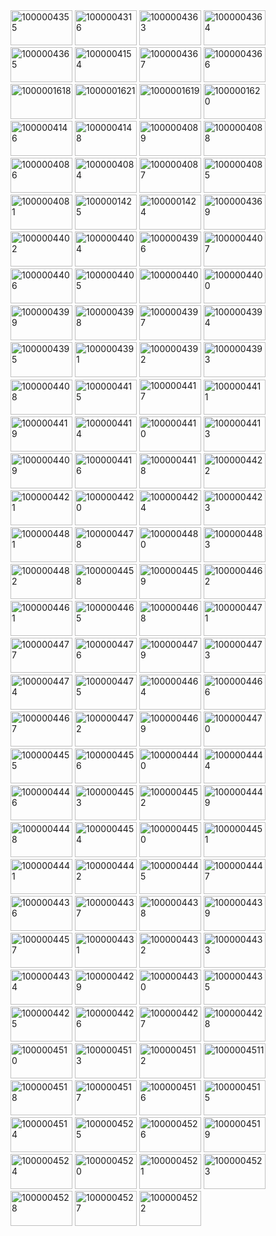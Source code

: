 
<img width="99" height="56" alt="1000004355" src="https://github.com/user-attachments/assets/029bb9cc-faf6-4d9f-8791-d9980b0f111d" />

<img width="99" height="56" alt="1000004316" src="https://github.com/user-attachments/assets/d211548e-fde8-4f74-9b23-17af5631316d" />

<img width="99" height="56" alt="1000004363" src="https://github.com/user-attachments/assets/f020fd22-a96b-4881-8652-53ccb0185b47" />

<img width="99" height="56" alt="1000004364" src="https://github.com/user-attachments/assets/a747a6fb-a533-4eb2-9afa-49a35114f867" />

<img width="99" height="56" alt="1000004365" src="https://github.com/user-attachments/assets/eb062e18-6a5e-4c84-a2c7-ad18226fe931" />

<img width="99" height="56" alt="1000004154" src="https://github.com/user-attachments/assets/a2e454f1-5e0c-4208-bc70-9a1d1c00672e" />

<img width="99" height="56" alt="1000004367" src="https://github.com/user-attachments/assets/02e3be28-4987-4ddd-9de1-962eefad057c" />

<img width="99" height="56" alt="1000004366" src="https://github.com/user-attachments/assets/f6569654-bd9a-4338-b73d-b862d5845621" />

<img width="99" height="56" alt="1000001618" src="https://github.com/user-attachments/assets/e3a0e308-d0b2-4f48-8a04-f03f0238c76c" />

<img width="99" height="56" alt="1000001621" src="https://github.com/user-attachments/assets/35d56fa8-cdae-460d-a63a-e87cb05147ea" />

<img width="99" height="56" alt="1000001619" src="https://github.com/user-attachments/assets/6e3702df-cb55-461d-9888-740f65135ce4" />

<img width="99" height="56" alt="1000001620" src="https://github.com/user-attachments/assets/596c0d1c-f69b-48dd-b505-34d81dd1a610" />

<img width="99" height="56" alt="1000004146" src="https://github.com/user-attachments/assets/784cee44-428e-4aaf-91f3-d852798ce04b" />

<img width="99" height="56" alt="1000004148" src="https://github.com/user-attachments/assets/dffff0ba-a08e-4185-a417-64ec6aead796" />

<img width="99" height="56" alt="1000004089" src="https://github.com/user-attachments/assets/34e3d0b8-a8a5-4dfa-b5a8-ec03bd9fb583" />

<img width="99" height="56" alt="1000004088" src="https://github.com/user-attachments/assets/fdc45b52-fc9c-4cb0-8850-484c3963f9c8" />

<img width="99" height="56" alt="1000004086" src="https://github.com/user-attachments/assets/68b3b5bb-7305-4332-9314-8874c135a6bb" />

<img width="99" height="56" alt="1000004084" src="https://github.com/user-attachments/assets/7aae2284-428b-496b-ad83-997e4ff05a4f" />

<img width="99" height="56" alt="1000004087" src="https://github.com/user-attachments/assets/7ca0dcca-2b14-44a3-8100-25f2cbc2f54f" />

<img width="99" height="56" alt="1000004085" src="https://github.com/user-attachments/assets/77ff0357-e393-4c22-9f50-8b2510284b89" />

<img width="99" height="56" alt="1000004081" src="https://github.com/user-attachments/assets/59a1d71e-55e5-49b5-b6ed-77bc5aa29345" />

<img width="99" height="56" alt="1000001425" src="https://github.com/user-attachments/assets/cb279ee8-f0ae-4415-98eb-c5d034044beb" />

<img width="99" height="56" alt="1000001424" src="https://github.com/user-attachments/assets/8de4cafd-5c31-4771-ad8e-42c55c42ba97" />

<img width="99" height="56" alt="1000004369" src="https://github.com/user-attachments/assets/85e36d23-ab05-4b30-939e-3ac28b64c981" />

<img width="99" height="56" alt="1000004402" src="https://github.com/user-attachments/assets/41de1990-60f9-4e49-8fde-cffae222ce8c" />

<img width="99" height="56" alt="1000004404" src="https://github.com/user-attachments/assets/fae9833e-6e7c-4138-b866-a2166df01f86" />

<img width="99" height="56" alt="1000004396" src="https://github.com/user-attachments/assets/541302af-dfc3-4a23-8e3e-0833d2295276" />

<img width="99" height="56" alt="1000004407" src="https://github.com/user-attachments/assets/ab0d9e8f-4865-49cd-8cdf-7480883ca134" />

<img width="99" height="56" alt="1000004406" src="https://github.com/user-attachments/assets/b2c5ce9a-d1e6-48c4-bd92-ef6c69d54f56" />

<img width="99" height="56" alt="1000004405" src="https://github.com/user-attachments/assets/cd6492c9-5736-45b2-b227-805ccceeb044" />

<img width="99" height="56" alt="100000440" src="https://github.com/user-attachments/assets/f71ab022-c6e6-4432-9af5-938d361e4095" />

<img width="99" height="56" alt="1000004400" src="https://github.com/user-attachments/assets/a3a4f238-ebb9-4109-bb2b-1ecd3b5d68b7" />

<img width="99" height="56" alt="1000004399"  src="https://github.com/user-attachments/assets/659c0302-3ade-4406-b27d-5291ad13fc79" />

<img width="99" height="56" alt="1000004398" src="https://github.com/user-attachments/assets/eb0ce1d0-19d8-42d2-9a1f-0810d97d1bc9" />

<img width="99" height="56" alt="1000004397" src="https://github.com/user-attachments/assets/80239205-435d-4de7-9d0f-403bb98a706a" />

<img width="99" height="56" alt="1000004394" src="https://github.com/user-attachments/assets/b62b5e8d-cfaf-4ace-b0a7-1ab5d37ebb03" />

<img width="99" height="56" alt="1000004395" src="https://github.com/user-attachments/assets/b59801e8-4c3b-4d1c-be66-dfd668eb719e" />

<img width="99" height="56" alt="1000004391" src="https://github.com/user-attachments/assets/5a9f84e7-3e5d-41ac-902f-f41a02b99519" />

<img width="99" height="56" alt="1000004392" src="https://github.com/user-attachments/assets/f6566b20-0d1f-406f-9c3b-23c2dff7f078" />

<img width="99" height="56" alt="1000004393" src="https://github.com/user-attachments/assets/c838b7c8-769c-401d-8ec3-fb3abbf30feb" />

<img width="99" height="56" alt="1000004408" src="https://github.com/user-attachments/assets/fc3b8744-6172-4b0d-8aa1-e9cf9a865709" />

<img width="99" height="56" alt="1000004415" src="https://github.com/user-attachments/assets/5040bc97-7ce0-4cea-b321-66710471bcd5" />

<img width="99" height="57" alt="1000004417" src="https://github.com/user-attachments/assets/6dfb7b72-ed59-4ab9-91dc-d96b9584c6f6" />

<img width="99" height="56" alt="1000004411" src="https://github.com/user-attachments/assets/7c739309-798c-4a58-adcc-397749781d6d" />

<img width="99" height="56" alt="1000004419" src="https://github.com/user-attachments/assets/283cd73d-b71b-4b85-907c-401505633901" />

<img width="99" height="56" alt="1000004414" src="https://github.com/user-attachments/assets/c0e94403-03dc-42d7-9912-ff1bab577c9e" />

<img width="99" height="56" alt="1000004410" src="https://github.com/user-attachments/assets/dfb7a789-3f30-42b2-8d85-f1a0265311b1" />

<img width="99" height="56" alt="1000004413" src="https://github.com/user-attachments/assets/8a548036-de27-429f-ad3d-32b2717f3261" />

<img width="99" height="56" alt="1000004409" src="https://github.com/user-attachments/assets/2e1b7720-8b4c-4b06-8ea8-c9b0a2b8884f" />

<img width="99" height="56" alt="1000004416" src="https://github.com/user-attachments/assets/3738ef57-9041-4392-afd8-da8a54521ae0" />

<img width="99" height="56" alt="1000004418" src="https://github.com/user-attachments/assets/72eec530-8386-48b1-b259-acda8b43aac2" />

<img width="99" height="56" alt="1000004422" src="https://github.com/user-attachments/assets/d7c6c466-979f-47f7-8c71-b777ff0f140f" />

<img width="99" height="56" alt="1000004421" src="https://github.com/user-attachments/assets/bb71ab07-ea1e-4df2-b7ff-6c748152e73f" />

<img width="99" height="56" alt="1000004420" src="https://github.com/user-attachments/assets/761d01df-58f2-4136-9aaf-e2c812efc09a" />

<img width="99" height="56" alt="1000004424" src="https://github.com/user-attachments/assets/bb78afab-5f40-4f0c-915f-a6e02b3d4f0b" />

<img width="99" height="56" alt="1000004423" src="https://github.com/user-attachments/assets/f0f7c20b-ea69-402d-b17e-7c6239c9f4bd" />

<img width="99" height="56" alt="1000004481" src="https://github.com/user-attachments/assets/8a6f59c4-bf07-4abf-9fdb-840a4bd4dc6e" />

<img width="99" height="56" alt="1000004478" src="https://github.com/user-attachments/assets/608a837b-4885-4b9e-b5b0-a21a2ad14e4a" />

<img width="99" height="56" alt="1000004480" src="https://github.com/user-attachments/assets/ac19f003-268e-4df2-bb54-3e66582a20ba" />

<img width="99" height="56" alt="1000004483" src="https://github.com/user-attachments/assets/7c41f54c-585c-4eff-8683-c13c5459923b" />

<img width="99" height="56" alt="1000004482" src="https://github.com/user-attachments/assets/c6239fab-3937-4daf-ae6d-dfcfdb13cac9" />

<img width="99" height="56" alt="1000004458" src="https://github.com/user-attachments/assets/d4af5c4a-70bd-4d6e-b18c-79d3ee06cc15" />

<img width="99" height="56" alt="1000004459" src="https://github.com/user-attachments/assets/95c09b06-4af9-46ae-9036-b3d4e38e35fc" />

<img width="99" height="56" alt="1000004462" src="https://github.com/user-attachments/assets/0707be41-ae5a-4dd2-8f56-dc3306454206" />

<img width="99" height="56" alt="1000004461" src="https://github.com/user-attachments/assets/eaabb7f1-5844-43e6-bd9e-ea2dbc2bc792" />

<img width="99" height="56" alt="1000004465" src="https://github.com/user-attachments/assets/99218c03-599f-499e-9dcf-6a381430d43d" />

<img width="99" height="56" alt="1000004468" src="https://github.com/user-attachments/assets/e5fc9a91-f9f0-489a-82db-b2866fd330c9" />

<img width="99" height="56" alt="1000004471" src="https://github.com/user-attachments/assets/003710ff-a302-4958-a467-47d3fe1ef0f5" />

<img width="99" height="56" alt="1000004477" src="https://github.com/user-attachments/assets/acec3121-aa4d-4e6b-9adc-8d7cb813c3e4" />

<img width="99" height="56" alt="1000004476" src="https://github.com/user-attachments/assets/0b52ce30-3825-4107-bdf1-55f86380098b" />

<img width="99" height="56" alt="1000004479" src="https://github.com/user-attachments/assets/d3adc03b-cd44-4479-9c46-a10c80422163" />

<img width="99" height="56" alt="1000004473" src="https://github.com/user-attachments/assets/2fe84a0a-89b7-4962-9c87-575eab7ab022" />

<img width="99" height="56" alt="1000004474" src="https://github.com/user-attachments/assets/0746cb4d-0cc1-4052-83f9-17f82df0cb24" />

<img width="99" height="56" alt="1000004475" src="https://github.com/user-attachments/assets/163350b5-989d-4f98-b643-72f3a9e9e7a9" />

<img width="99" height="56" alt="1000004464" src="https://github.com/user-attachments/assets/4bd3cc07-982f-497b-9be9-069f8cc1d37e" />

<img width="99" height="56" alt="1000004466" src="https://github.com/user-attachments/assets/6c90ed8f-8be0-40dd-a4db-7ad7d9e41b60" />

<img width="99" height="56" alt="1000004467" src="https://github.com/user-attachments/assets/e3fa5c19-a42f-4cee-a337-8fb2de374b46" />

<img width="99" height="56" alt="1000004472" src="https://github.com/user-attachments/assets/faaa5cc1-6f24-426a-b14e-9ef47f9e681f" />

<img width="99" height="56" alt="1000004469" src="https://github.com/user-attachments/assets/b7eca0d0-cb1d-4bc4-b59b-dec37384887d" />

<img width="99" height="56" alt="1000004470" src="https://github.com/user-attachments/assets/fdfd4d9e-be27-4bd3-8094-f301c1fa81aa" />

<img width="99" height="56" alt="1000004455" src="https://github.com/user-attachments/assets/22d36da8-4ba9-4981-8a75-50a08675f1ad" />

<img width="99" height="56" alt="1000004456" src="https://github.com/user-attachments/assets/9ade11bd-4b47-40be-afe3-036ed17d336e" />

<img width="99" height="56" alt="1000004440" src="https://github.com/user-attachments/assets/a8c9c508-d0f4-44c8-88b1-58dc694a41e6" />

<img width="99" height="56" alt="1000004444" src="https://github.com/user-attachments/assets/cecad606-deff-4645-a226-063f234e9555" />

<img width="99" height="56" alt="1000004446" src="https://github.com/user-attachments/assets/33ac11ae-cf1d-4c5f-b691-1e5f7500dcbe" />

<img width="99" height="56" alt="1000004453" src="https://github.com/user-attachments/assets/f5e9f3fa-24be-4d6d-8569-5c8ba6d40c28" />

<img width="99" height="56" alt="1000004452" src="https://github.com/user-attachments/assets/a32eac6e-dba3-459d-b6f4-9a5297359114" />

<img width="99" height="56" alt="1000004449" src="https://github.com/user-attachments/assets/380d76ff-2f3c-4e55-b8a1-fc9b50454d89" />

<img width="99" height="56" alt="1000004448" src="https://github.com/user-attachments/assets/efb1916c-7806-4198-8049-1ab4362b66f1" />

<img width="99" height="56" alt="1000004454" src="https://github.com/user-attachments/assets/aa6ec6e2-fdf2-4cf2-b0f4-c2fef7f30a45" />

<img width="99" height="56" alt="1000004450" src="https://github.com/user-attachments/assets/7cccabe0-f019-470c-b604-fd4b26660174" />

<img width="99" height="56" alt="1000004451" src="https://github.com/user-attachments/assets/6287f6b0-5a61-438b-b3a6-bc6420d5d64d" />

<img width="99" height="56" alt="1000004441" src="https://github.com/user-attachments/assets/5acc8150-55db-464b-bbc2-d0fa0ad5d88e" />

<img width="99" height="56" alt="1000004442" src="https://github.com/user-attachments/assets/2010b725-8e22-42f8-9fd4-171815d03bda" />

<img width="99" height="56" alt="1000004445" src="https://github.com/user-attachments/assets/63a5b7ee-28ad-4bb5-9ae1-d6a0f4c54599" />

<img width="99" height="56" alt="1000004447" src="https://github.com/user-attachments/assets/df6500f9-439c-43b3-b64a-fef182fba40a" />

<img width="99" height="56" alt="1000004436" src="https://github.com/user-attachments/assets/bfbe5833-357d-40dd-a00b-b5957f69c26e" />

<img width="99" height="56" alt="1000004437" src="https://github.com/user-attachments/assets/41e83704-d266-425a-b254-afb3716777dc" />

<img width="99" height="56" alt="1000004438" src="https://github.com/user-attachments/assets/f15a0e6d-9960-4b42-9fd8-4e328b488199" />

<img width="99" height="56" alt="1000004439" src="https://github.com/user-attachments/assets/8a924f3d-b561-4ef6-b30c-9436e3d2d7f1" />

<img width="99" height="56" alt="1000004457" src="https://github.com/user-attachments/assets/027a4d91-21a2-404a-b2f2-9e37603adde1" />

<img width="99" height="56" alt="1000004431" src="https://github.com/user-attachments/assets/296c3223-34b8-4ba8-96f2-690061bad427" />

<img width="99" height="56" alt="1000004432" src="https://github.com/user-attachments/assets/0fe6077e-6813-47f7-aa45-e99b8172b9fe" />

<img width="99" height="56" alt="1000004433" src="https://github.com/user-attachments/assets/e0afc15d-bf1f-4326-8987-23d192088179" />

<img width="99" height="56" alt="1000004434" src="https://github.com/user-attachments/assets/857d24d2-2758-4c09-9237-71efb870e5d5" />

<img width="99" height="56" alt="1000004429" src="https://github.com/user-attachments/assets/ebac7e8e-e906-4e9e-9294-bccb1b7f6b21" />

<img width="99" height="56" alt="1000004430" src="https://github.com/user-attachments/assets/67bfd3ff-d511-431c-82ad-d59e84947492" />

<img width="99" height="56" alt="1000004435" src="https://github.com/user-attachments/assets/9aaa552b-d169-447c-8cc2-8d1181a0b52e" />

<img width="99" height="56" alt="1000004425" src="https://github.com/user-attachments/assets/ea7d674c-81a7-434f-a36b-824c0518917e" />

<img width="99" height="56" alt="1000004426" src="https://github.com/user-attachments/assets/c3aaec05-ccea-4748-90d9-4a200f88423d" />

<img width="99" height="56" alt="1000004427" src="https://github.com/user-attachments/assets/685aca48-50bc-4624-b8f5-b2b46b150273" />

<img width="99" height="56" alt="1000004428" src="https://github.com/user-attachments/assets/e94d8dd1-ce6e-4d82-992d-87416a96d437" />

<img width="99" height="56" alt="1000004510" src="https://github.com/user-attachments/assets/fbbfa529-3131-424a-8443-4b7d084ea613" />

<img width="99" height="56" alt="1000004513" src="https://github.com/user-attachments/assets/9799f9f5-ff59-4470-bb36-c4668492e0a7" />

<img width="99" height="56" alt="1000004512" src="https://github.com/user-attachments/assets/3792e6b3-f6a2-4674-8bf8-b6a4345a09a6" />

<img width="99" height="56" alt="1000004511" src="https://github.com/user-attachments/assets/8647d069-f8d6-4642-bc3f-60cfb8853e2a" />

<img width="99" height="56" alt="1000004518" src="https://github.com/user-attachments/assets/a2ef5ca4-67c0-4897-beeb-d5f0e485c955" />

<img width="99" height="56" alt="1000004517" src="https://github.com/user-attachments/assets/98c841a8-38e8-47f8-b378-610fff908bad" />

<img width="99" height="56" alt="1000004516" src="https://github.com/user-attachments/assets/0fbea3db-e70b-4158-8158-9599e27f846d" />

<img width="99" height="56" alt="1000004515" src="https://github.com/user-attachments/assets/376eb45c-c133-41ac-b1a0-ee7663303ccf" />

<img width="99" height="56" alt="1000004514" src="https://github.com/user-attachments/assets/f710815e-f3b5-466e-967e-4da2fc5ca7b7" />

<img width="99" height="56" alt="1000004525" src="https://github.com/user-attachments/assets/05bd1d36-6095-404c-94ed-66a9497d67de" />

<img width="99" height="56" alt="1000004526" src="https://github.com/user-attachments/assets/0595fcd9-fb18-4ceb-9639-cffbd1883065" />

<img width="99" height="56" alt="1000004519" src="https://github.com/user-attachments/assets/94fd65ec-7879-4f6f-ba0f-eaec884d9296" />

<img width="99" height="56" alt="1000004524" src="https://github.com/user-attachments/assets/c7261a2e-579a-43eb-a54f-061a3c80a9a5" />

<img width="99" height="56" alt="1000004520" src="https://github.com/user-attachments/assets/24dcad66-a500-4c51-94a5-243ae2a218f0" />

<img width="99" height="56" alt="1000004521" src="https://github.com/user-attachments/assets/294b5fce-3f6f-47da-82ca-01c341ce7820" />

<img width="99" height="56" alt="1000004523" src="https://github.com/user-attachments/assets/2c464a5b-43b3-4476-b790-8d38d4317408" />

<img width="99" height="56" alt="1000004528" src="https://github.com/user-attachments/assets/ca66cfba-7749-4117-a123-a1d7bda55d3e" />

<img width="99" height="56" alt="1000004527" src="https://github.com/user-attachments/assets/b388b2de-67b4-46a2-ac88-30856d0beabd" />

<img width="99" height="56" alt="1000004522" src="https://github.com/user-attachments/assets/4c16d2ed-f1bf-4129-a37c-7544ea1e33d3" />
